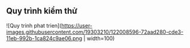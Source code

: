 ## Quy trình kiểm thử
![Quy trinh phat trien](https://user-images.githubusercontent.com/19303210/122008596-72aad280-cde3-11eb-992b-1ca824c9ae06.png | width=100)

